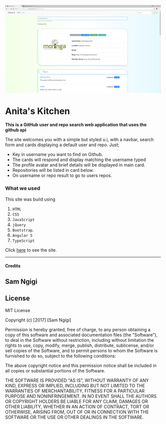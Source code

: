 ![GitSearch](moringa.png)


Anita's Kitchen
=======================


**This is a GitHub user and repo search web application that uses the github api**


The site welcomes you with a simple but styled u.i, with a navbar, search form  and cards displaying a default user and repo. Just;


- Key in username you want to find on Github.
- The cards will respond and display matching the username typed  
- The profile avatar and brief details will be displayed in main card.
- Repositories will be listed in card below.
- On username or repo result to go to users repos.

### What we used
This site was build using  
1. `HTML`
2. `CSS`
3. `JavaScript`
4. `jQuery`
5. `Bootstrap`.
6. `Angular 5`
7. `TypeScript`


Click [here](https://samngigi.github.io/GitSearch/) to see the site.

------------

#### Credits

Sam Ngigi
------------

License
-------

MIT License

Copyright (c) [2017] [Sam Ngigi]

Permission is hereby granted, free of charge, to any person obtaining a copy
of this software and associated documentation files (the "Software"), to deal
in the Software without restriction, including without limitation the rights
to use, copy, modify, merge, publish, distribute, sublicense, and/or sell
copies of the Software, and to permit persons to whom the Software is
furnished to do so, subject to the following conditions:

The above copyright notice and this permission notice shall be included in all
copies or substantial portions of the Software.

THE SOFTWARE IS PROVIDED "AS IS", WITHOUT WARRANTY OF ANY KIND, EXPRESS OR
IMPLIED, INCLUDING BUT NOT LIMITED TO THE WARRANTIES OF MERCHANTABILITY,
FITNESS FOR A PARTICULAR PURPOSE AND NONINFRINGEMENT. IN NO EVENT SHALL THE
AUTHORS OR COPYRIGHT HOLDERS BE LIABLE FOR ANY CLAIM, DAMAGES OR OTHER
LIABILITY, WHETHER IN AN ACTION OF CONTRACT, TORT OR OTHERWISE, ARISING FROM,
OUT OF OR IN CONNECTION WITH THE SOFTWARE OR THE USE OR OTHER DEALINGS IN THE
SOFTWARE.
